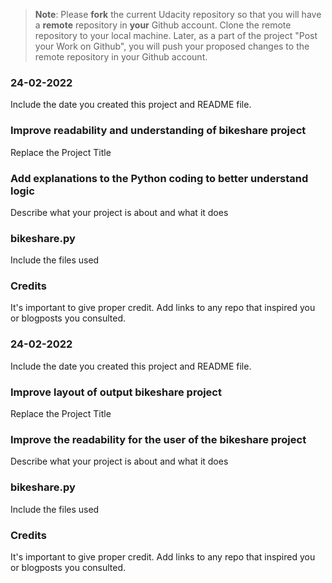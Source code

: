 >**Note**: Please **fork** the current Udacity repository so that you will have a **remote** repository in **your** Github account. Clone the remote repository to your local machine. Later, as a part of the project "Post your Work on Github", you will push your proposed changes to the remote repository in your Github account.

### 24-02-2022
Include the date you created this project and README file.

### Improve readability and understanding of bikeshare project
Replace the Project Title

### Add explanations to the Python coding to better understand logic
Describe what your project is about and what it does

### bikeshare.py
Include the files used

### Credits
It's important to give proper credit. Add links to any repo that inspired you or blogposts you consulted.



### 24-02-2022
Include the date you created this project and README file.

### Improve layout of output bikeshare project
Replace the Project Title

### Improve the readability for the user of the bikeshare project
Describe what your project is about and what it does

### bikeshare.py
Include the files used

### Credits
It's important to give proper credit. Add links to any repo that inspired you or blogposts you consulted.
